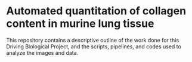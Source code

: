 # Automated quantitation of collagen content in murine lung tissue

This repository contains a descriptive outline of the work done for this Driving Biological Project, and the scripts, pipelines, and codes used to analyze the images and data.

